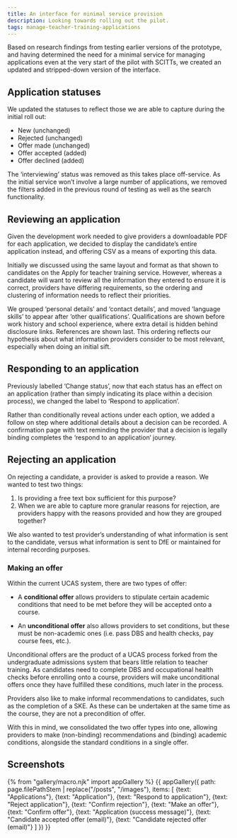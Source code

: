 ```yaml
---
title: An interface for minimal service provision
description: Looking towards rolling out the pilot.
tags: manage-teacher-training-applications
---
```

Based on research findings from testing earlier versions of the prototype, and having determined the need for a minimal service for managing applications even at the very start of the pilot with SCITTs, we created an updated and stripped-down version of the interface.

## Application statuses

We updated the statuses to reflect those we are able to capture during the initial roll out:

* New (unchanged)
* Rejected (unchanged)
* Offer made (unchanged)
* Offer accepted (added)
* Offer declined (added)

The ‘interviewing’ status was removed as this takes place off-service. As the initial service won’t involve a large number of applications, we removed the filters added in the previous round of testing as well as the search functionality.

## Reviewing an application

Given the development work needed to give providers a downloadable PDF for each application, we decided to display the candidate’s entire application instead, and offering CSV as a means of exporting this data.

Initially we discussed using the same layout and format as that shown to candidates on the Apply for teacher training service. However, whereas a candidate will want to review all the information they entered to ensure it is correct, providers have differing requirements, so the ordering and clustering of information needs to reflect their priorities.

We grouped ‘personal details’ and ‘contact details’, and moved ‘language skills’ to appear after ‘other qualifications’. Qualifications are shown before work history and school experience, where extra detail is hidden behind disclosure links. References are shown last. This ordering reflects our hypothesis about what information providers consider to be most relevant, especially when doing an initial sift.

## Responding to an application

Previously labelled ‘Change status’, now that each status has an effect on an application (rather than simply indicating its place within a decision process), we changed the label to ‘Respond to application’.

Rather than conditionally reveal actions under each option, we added a follow on step where additional details about a decision can be recorded. A confirmation page with text reminding the provider that a decision is legally binding completes the ‘respond to an application‘ journey.

## Rejecting an application

On rejecting a candidate, a provider is asked to provide a reason. We wanted to test two things:

1. Is providing a free text box sufficient for this purpose?
2. When we are able to capture more granular reasons for rejection, are providers happy with the reasons provided and how they are grouped together?

We also wanted to test provider’s understanding of what information is sent to the candidate, versus what information is sent to DfE or maintained for internal recording purposes.

### Making an offer

Within the current UCAS system, there are two types of offer:

* A **conditional offer** allows providers to stipulate certain academic conditions that need to be met before they will be accepted onto a course.

* An **unconditional offer** also allows providers to set conditions, but these must be non-academic ones (i.e. pass DBS and health checks, pay course fees, etc.).

Unconditional offers are the product of a UCAS process forked from the undergraduate admissions system that bears little relation to teacher training. As candidates need to complete DBS and occupational health checks before enrolling onto a course, providers will make unconditional offers once they have fulfilled these conditions, much later in the process.

Providers also like to make informal recommendations to candidates, such as the completion of a SKE. As these can be undertaken at the same time as the course, they are not a precondition of offer.

With this in mind, we consolidated the two offer types into one, allowing providers to make (non-binding) recommendations and (binding) academic conditions, alongside the standard conditions in a single offer.

## Screenshots

{% from "gallery/macro.njk" import appGallery %}
{{ appGallery({
  path: page.filePathStem | replace("/posts", "/images"),
  items: [
    {text: "Applications"},
    {text: "Application"},
    {text: "Respond to application"},
    {text: "Reject application"},
    {text: "Confirm rejection"},
    {text: "Make an offer"},
    {text: "Confirm offer"},
    {text: "Application (success message)"},
    {text: "Candidate accepted offer (email)"},
    {text: "Candidate rejected offer (email)"}
  ]
}) }}
